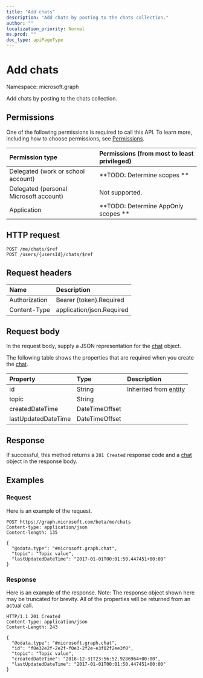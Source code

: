 ```yaml
---
title: "Add chats"
description: "Add chats by posting to the chats collection."
author: ""
localization_priority: Normal
ms.prod: ""
doc_type: apiPageType
---
```


# Add chats

Namespace: microsoft.graph

Add chats by posting to the chats collection.

## Permissions
One of the following permissions is required to call this API. To learn more, including how to choose permissions, see [Permissions](/concepts/permissions-reference.md).

|Permission type|Permissions (from most to least privileged)|
|:---|:---|
|Delegated (work or school account)|**TODO: Determine scopes **|
|Delegated (personal Microsoft account)|Not supported.|
|Application|**TODO: Determine AppOnly scopes **|

## HTTP request
<!-- {
  "blockType": "ignored"
}
-->
``` http
POST /me/chats/$ref
POST /users/{usersId}/chats/$ref
```

## Request headers
|Name|Description|
|:---|:---|
|Authorization|Bearer {token}.Required|
|Content-Type|application/json.Required|

## Request body
In the request body, supply a JSON representation for the [chat](../resources/chat.md) object.

The following table shows the properties that are required when you create the [chat](../resources/chat.md).

|Property|Type|Description|
|:---|:---|:---|
|id|String| Inherited from [entity](../resources/entity.md)|
|topic|String||
|createdDateTime|DateTimeOffset||
|lastUpdatedDateTime|DateTimeOffset||



## Response
If successful, this method returns a `201 Created` response code and a [chat](../resources/chat.md) object in the response body.

## Examples

### Request
Here is an example of the request.
<!-- {
  "blockType": "request",
  "name": "create_chat_from_chats"
}
-->
``` http
POST https://graph.microsoft.com/beta/me/chats
Content-type: application/json
Content-length: 135

{
  "@odata.type": "#microsoft.graph.chat",
  "topic": "Topic value",
  "lastUpdatedDateTime": "2017-01-01T00:01:50.447451+00:00"
}
```

### Response
Here is an example of the response. Note: The response object shown here may be truncated for brevity. All of the properties will be returned from an actual call.
<!-- {
  "blockType": "response",
  "truncated": true,
  "@odata.type": "microsoft.graph.chat"
}
-->
``` http
HTTP/1.1 201 Created
Content-Type: application/json
Content-Length: 243

{
  "@odata.type": "#microsoft.graph.chat",
  "id": "f0e32e2f-2e2f-f0e3-2f2e-e3f02f2ee3f0",
  "topic": "Topic value",
  "createdDateTime": "2016-12-31T23:56:52.9286964+00:00",
  "lastUpdatedDateTime": "2017-01-01T00:01:50.447451+00:00"
}
```

